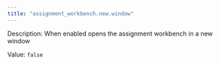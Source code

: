 ```yaml
---
title: "assignment_workbench.new.window"
---
```


Description: When enabled opens the assignment workbench in a new window

Value: `false`